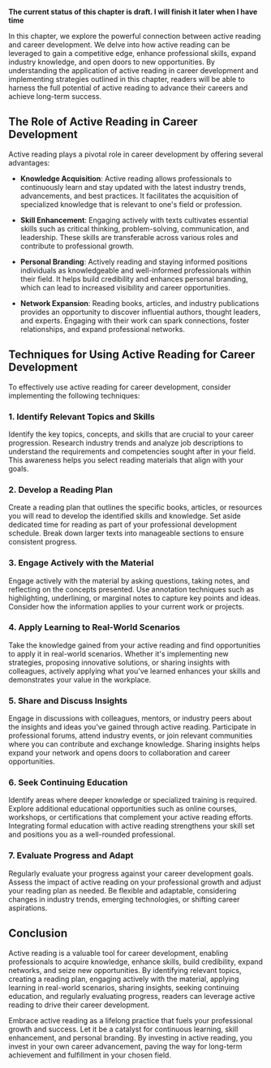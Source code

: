 **The current status of this chapter is draft. I will finish it later when I have time**

In this chapter, we explore the powerful connection between active reading and career development. We delve into how active reading can be leveraged to gain a competitive edge, enhance professional skills, expand industry knowledge, and open doors to new opportunities. By understanding the application of active reading in career development and implementing strategies outlined in this chapter, readers will be able to harness the full potential of active reading to advance their careers and achieve long-term success.

The Role of Active Reading in Career Development
------------------------------------------------

Active reading plays a pivotal role in career development by offering several advantages:

* **Knowledge Acquisition**: Active reading allows professionals to continuously learn and stay updated with the latest industry trends, advancements, and best practices. It facilitates the acquisition of specialized knowledge that is relevant to one's field or profession.

* **Skill Enhancement**: Engaging actively with texts cultivates essential skills such as critical thinking, problem-solving, communication, and leadership. These skills are transferable across various roles and contribute to professional growth.

* **Personal Branding**: Actively reading and staying informed positions individuals as knowledgeable and well-informed professionals within their field. It helps build credibility and enhances personal branding, which can lead to increased visibility and career opportunities.

* **Network Expansion**: Reading books, articles, and industry publications provides an opportunity to discover influential authors, thought leaders, and experts. Engaging with their work can spark connections, foster relationships, and expand professional networks.

Techniques for Using Active Reading for Career Development
----------------------------------------------------------

To effectively use active reading for career development, consider implementing the following techniques:

### 1. Identify Relevant Topics and Skills

Identify the key topics, concepts, and skills that are crucial to your career progression. Research industry trends and analyze job descriptions to understand the requirements and competencies sought after in your field. This awareness helps you select reading materials that align with your goals.

### 2. Develop a Reading Plan

Create a reading plan that outlines the specific books, articles, or resources you will read to develop the identified skills and knowledge. Set aside dedicated time for reading as part of your professional development schedule. Break down larger texts into manageable sections to ensure consistent progress.

### 3. Engage Actively with the Material

Engage actively with the material by asking questions, taking notes, and reflecting on the concepts presented. Use annotation techniques such as highlighting, underlining, or marginal notes to capture key points and ideas. Consider how the information applies to your current work or projects.

### 4. Apply Learning to Real-World Scenarios

Take the knowledge gained from your active reading and find opportunities to apply it in real-world scenarios. Whether it's implementing new strategies, proposing innovative solutions, or sharing insights with colleagues, actively applying what you've learned enhances your skills and demonstrates your value in the workplace.

### 5. Share and Discuss Insights

Engage in discussions with colleagues, mentors, or industry peers about the insights and ideas you've gained through active reading. Participate in professional forums, attend industry events, or join relevant communities where you can contribute and exchange knowledge. Sharing insights helps expand your network and opens doors to collaboration and career opportunities.

### 6. Seek Continuing Education

Identify areas where deeper knowledge or specialized training is required. Explore additional educational opportunities such as online courses, workshops, or certifications that complement your active reading efforts. Integrating formal education with active reading strengthens your skill set and positions you as a well-rounded professional.

### 7. Evaluate Progress and Adapt

Regularly evaluate your progress against your career development goals. Assess the impact of active reading on your professional growth and adjust your reading plan as needed. Be flexible and adaptable, considering changes in industry trends, emerging technologies, or shifting career aspirations.

Conclusion
----------

Active reading is a valuable tool for career development, enabling professionals to acquire knowledge, enhance skills, build credibility, expand networks, and seize new opportunities. By identifying relevant topics, creating a reading plan, engaging actively with the material, applying learning in real-world scenarios, sharing insights, seeking continuing education, and regularly evaluating progress, readers can leverage active reading to drive their career development.

Embrace active reading as a lifelong practice that fuels your professional growth and success. Let it be a catalyst for continuous learning, skill enhancement, and personal branding. By investing in active reading, you invest in your own career advancement, paving the way for long-term achievement and fulfillment in your chosen field.
